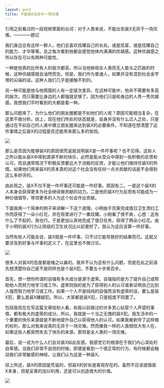 ```yaml
---
layout: post
title: 不能装X无异于一场灾难
---
```


引用之前看过的一段视频里面的台词：对于人类来说，不能出去装X无异于一场灾难。————题记

我们身边总有这样一群人，他们总喜欢炫耀自己的长处。或是炫富，或是炫耀自己的能力、才华等等。总之每次看到他都会感觉他体内满满的优越感。这种优越感之所以存在可以有两种可能性。

一种是他真的比所有人的层次都高，所以当他俯视全人类而无人能与之匹敌的时候，这种优越感就会油然而生。但是，我们作为普通人，如果并没有混到社会金字塔的尖端的话，这种人我们几乎是接触不到的。

另一种可能是他与他周围的人有一定层次差异。在这种可能中，他并不需要有多高的层次，而只需要比身边的人都强就足够了，因为他们只是和身边的人秀一秀优越感。我想我们平时看到的大都是着一种。

那么问题来了，为什么他们的朋友圈都是不如他们的人呢？原因可能相当复杂，在这里不做分析。综上，现在他们所处的状态就是，自身并没有什么过人之处，只是通过在不如自己的人类中建立朋友圈来达到装X的必要条件。不知道在想清楚了这件事情之后装X的过程是否还能带来那么多的愉悦。

<div class="row">
<div class="col-lg-12">
      <div class="thumbnail">
          <img src="{{site.img}}/disaster1.jpg">
      </div>
</div>
</div>





那么是否因为能够装X的原因很荒诞就说明装X是一件坏事呢？也不见得。这些人之所以能从装X中得到源源不断的快乐，必然是能从受众中得到一些积极的反馈和认可。而且通常情况下积极反馈要远大于消极的反馈，才能让他们维持住装X的热情。如果他们用来装X的资本真的对这个社会没有任何一点点贡献的话是不会得到这么多好评的。

由此观之，装X不仅不是一件坏事还可能是一件好事。原因有二。一是这个装X的人本身会获得更多为社会继续做贡献的动力。二是他的装X行为反而有可能成为一种价值倡导，带领更多的人为这个社会作出贡献。

下面我用一个简单的例子来讲解一下这个道理。小明由于完美完成值日卫生清扫工作而获得了一朵小红花，并在班里进行了一番炫耀。小刚看了很不爽，心想：这有什么了不起的，我也行。于是更加认真地完成了值日任务，获得了两朵小红花。由于小明的装X行为让班级的卫生状况比以前更好了。我认为这应该算一件好事。

当然有些人可能会说，装X就是一件坏事，只不过它能导致好的结果而已。这就又要涉及到好事与坏事的定义了，在这里也不做讨论。


<div class="row">
<div class="col-lg-12">
      <div class="thumbnail">
          <img src="{{site.img}}/disaster2.jpg">
      </div>
</div>
</div>



很多人对装X的态度都是嗤之以鼻的。我并不认为这有什么问题，但是在此之前请先想清楚你自己是不是同样也是个装X犯。不要五十步笑百步。

首先，想一想你所谓的自强有多大成分是源于虚荣。自强指的是为了提升自己或帮助他人而努力地学习或工作。虚荣则指的是为了获得别人的认可或者证明自己比别人强而努力地学习或工作。如果一个人不是纯纯的自强而没有虚荣的话，要么是装X犯，要么是装X嫌疑犯。所以，大家都是装X犯，只是程度不同罢了。

包括我现在在写这篇文章给别人看，和我以前做过的许多苦心钻营个人声望的事情，都有极大的虚荣的成分。所以，我就是一个当之无愧的装X犯。我生活中的一个重要的快乐来源就是不断地提升自己以获得他人的认可。如果我被剥夺了这样做的权利，那么对我来说真的无异于一场灾难。然而像我一样的人我相信大有人在，如果这些人都突然失去了快乐的来源，那将是全人类的一场灾难。

最后，说一说为什么人们会对装X如此反感。我感觉它的根源在于我们内心深处的自卑感。当我们非常不自信的时候，即便是看到一个很正常的行为，有时候都会触动我们非常敏感的神经，让我们认为这是一种装X。

综上所述，装X的原因是荒诞的，但装X的好处是客观存在的。虽然不应该提倡装X本身，但是妥善的加以利用，还是可以创造很大的价值。

<div class="row">
<div class="col-lg-12">
      <div class="thumbnail">
          <img src="{{site.img}}/disaster3.jpg">
      </div>
</div>
</div>

